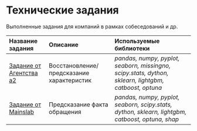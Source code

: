 # Технические задания
Выполненные задания для компаний в рамках собеседований и др.


| Название задания | Описание | Используемые библиотеки | 
| :---------------------- | :---------------------- | :---------------------- |
| [Задание от Агентства а2](Agency_a2) | Восстановление/предсказание характеристик | *pandas, numpy, pyplot, seaborn, missingno, scipy.stats, dython, sklearn, lightgbm, catboost, optuna* |
| [Задание от Mainslab](Mainslab) | Предсказание факта обращения | *pandas, numpy, pyplot, seaborn, scipy.stats, dython, sklearn, lightgbm, catboost, optuna, shap* |
